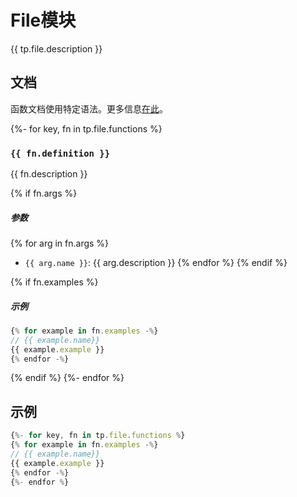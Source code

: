 # File模块

{{ tp.file.description }}

<!-- toc -->

## 文档

函数文档使用特定语法。更多信息[在此](../../syntax.md#函数文档语法)。


{%- for key, fn in tp.file.functions %}
### `{{ fn.definition }}` 

{{ fn.description }}

{% if fn.args %}
##### 参数

{% for arg in fn.args %}
- `{{ arg.name }}`: {{ arg.description }}
{% endfor %}
{% endif %}

{% if fn.examples %}
##### 示例

```javascript
{% for example in fn.examples -%}
// {{ example.name}}
{{ example.example }}
{% endfor -%}
```
{% endif %}
{%- endfor %}

## 示例

```javascript
{%- for key, fn in tp.file.functions %}
{% for example in fn.examples -%}
// {{ example.name}}
{{ example.example }}
{% endfor -%}
{%- endfor %}
```